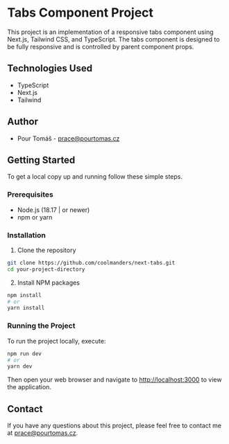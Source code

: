 # Tabs Component Project

This project is an implementation of a responsive tabs component using Next.js, Tailwind CSS, and TypeScript. The tabs component is designed to be fully responsive and is controlled by parent component props.

## Technologies Used

- TypeScript
- Next.js
- Tailwind

## Author

- Pour Tomáš - prace@pourtomas.cz

## Getting Started

To get a local copy up and running follow these simple steps.

### Prerequisites

- Node.js (18.17 | or newer)
- npm or yarn

### Installation

1. Clone the repository
```bash
git clone https://github.com/coolmanders/next-tabs.git
cd your-project-directory
```

2. Install NPM packages
```bash
npm install
# or
yarn install
```

### Running the Project

To run the project locally, execute:
```bash
npm run dev
# or
yarn dev
```

Then open your web browser and navigate to [http://localhost:3000](http://localhost:3000) to view the application.

## Contact

If you have any questions about this project, please feel free to contact me at prace@pourtomas.cz.
